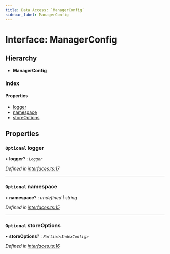 ```yaml
---
title: Data Access: `ManagerConfig`
sidebar_label: ManagerConfig
---
```


# Interface: ManagerConfig

## Hierarchy

* **ManagerConfig**

### Index

#### Properties

* [logger](managerconfig.md#optional-logger)
* [namespace](managerconfig.md#optional-namespace)
* [storeOptions](managerconfig.md#optional-storeoptions)

## Properties

### `Optional` logger

• **logger**? : *`Logger`*

*Defined in [interfaces.ts:17](https://github.com/terascope/teraslice/blob/6aab1cd2/packages/data-access/src/interfaces.ts#L17)*

___

### `Optional` namespace

• **namespace**? : *undefined | string*

*Defined in [interfaces.ts:15](https://github.com/terascope/teraslice/blob/6aab1cd2/packages/data-access/src/interfaces.ts#L15)*

___

### `Optional` storeOptions

• **storeOptions**? : *`Partial<IndexConfig>`*

*Defined in [interfaces.ts:16](https://github.com/terascope/teraslice/blob/6aab1cd2/packages/data-access/src/interfaces.ts#L16)*
